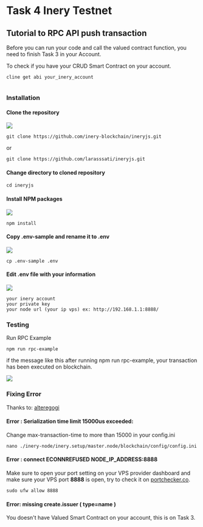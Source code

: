 # Task 4 Inery Testnet

## Tutorial to RPC API push transaction

Before you can run your code and call the valued contract function, you need to finish Task 3 in your Account.

To check if you have your CRUD Smart Contract on your account.

```
cline get abi your_inery_account
```

![]()


### Installation

#### Clone the repository

![](https://bashify.io/images/JMHuhc)

```
git clone https://github.com/inery-blockchain/ineryjs.git
```
or

```
git clone https://github.com/larasssati/ineryjs.git
```

#### Change directory to cloned repository

```
cd ineryjs
```

#### Install NPM packages

![](https://imgur.com/a/pPstUzJ.png)

```
npm install
```

#### Copy .env-sample and rename it to .env

![](https://imgur.com/a/r1NLTQW.png)

```
cp .env-sample .env
```

#### Edit .env file with your information

![](https://imgur.com/a/7tHwnvj.png)

```
your inery account 
your private key
your node url (your ip vps) ex: http://192.168.1.1:8888/
```

### Testing 

Run RPC Example

```
npm run rpc-example
```

if the message like this after running npm run rpc-example, your transaction has been executed on blockchain.

![](https://imgur.com/a/UDUjs2j.png)

### Fixing Error

Thanks to: [alteregogi](https://github.com/alteregogi)

#### Error : Serialization time limit 15000us exceeded:

Change max-transaction-time to more than 15000 in your config.ini
```
nano ./inery-node/inery.setup/master.node/blockchain/config/config.ini
```

#### Error : connect ECONNREFUSED NODE_IP_ADDRESS:8888

Make sure to open your port setting on your VPS provider dashboard and make sure your VPS port **8888** is open, try to check it on [portchecker.co](https://portchecker.co/).

```
sudo ufw allow 8888
```

#### Error: missing create.issuer ( type=name )

You doesn't have Valued Smart Contract on your account, this is on Task 3.
